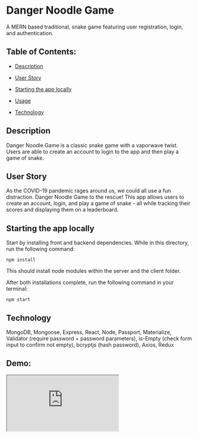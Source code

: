 # Danger Noodle Game

A MERN based traditional, snake game featuring user registration, login, and authentication. 

 ## Table of Contents:

  * [Description](#Description)
 
  * [User Story](#User-Story)
  
  * [Starting the app locally](#Starting-the-app-locally)

  * [Usage](#Usage)
  
  * [Technology](#Technology)
  
  ## Description

  Danger Noodle Game is a classic snake game with a vaporwave twist. Users are able to create an account to login to the app and then play a game of snake.
  
  ## User Story

  As the COVID-19 pandemic rages around us, we could all use a fun distraction. Danger Noodle Game to the rescue! This app allows users to create an account, login, and play a game of snake - all while tracking their scores and displaying them on a leaderboard. 
  
  ## Starting the app locally

  Start by installing front and backend dependencies. While in this directory, run the following command:

  ```
  npm install
  ```

  This should install node modules within the server and the client folder.

  After both installations complete, run the following command in your terminal:

  ```
  npm start
  ```
  
  ## Technology
  MongoDB, Mongoose, Express, React, Node, Passport, Materialize, Validator (require password + password parameters), is-Empty (check form input to confirm not empty), bcryptjs (hash password), Axios, Redux

  ## Demo:
  <div>
    <iframe src="https://drive.google.com/file/d/1FME1cxXWMbPwzYmSKHSPa0qsP_piXpbJ/preview" allowfullscreen="allowfullscreen"> </iframe>
    </div>

